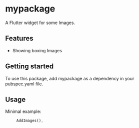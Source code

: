 # mypackage

A Flutter widget for some Images.

## Features

 - Showing boxing Images

## Getting started

To use this package, add mypackage as a dependency in your pubspec.yaml file.

## Usage

Minimal example:

```dart
     AddImages(),
```

